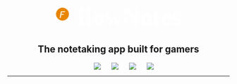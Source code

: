 <style>
@import url('https://fonts.googleapis.com/css2?family=Shadows+Into+Light&display=swap');

:root {
    --white-link-hover-color: #b0bcd6;
}

.badge {
    margin-left: 24px;
}

.logoLink {
    text-decoration: none;
    color: white;
}

.logoLink:hover {
    text-decoration: none;
    color: var(--white-link-hover-color);
}
</style>

<a class="logoLink" href="https://flownotes.herokuapp.com">
<div style="display: flex; align-items: center; justify-content: center;">
<img style="width: 6%;" src='client/public/images/flownotesLogo.PNG'>
<h2 style="font-family: 'Shadows Into Light'; font-size: 56px; margin: 12px 0 0 18px;">flowNotes</h2>
</div>
</a>

<h2 style="text-align: center;">The notetaking app built for gamers</h2>
<div style="width: 50%; margin: 2% auto; display: flex; justify-content: center;">
<img class="badge" src="https://img.shields.io/badge/Status-Live-brightgreen">
<img class="badge" src="https://img.shields.io/badge/Front End-React / Redux-blueviolet">
<img class="badge" src="https://img.shields.io/badge/Back End-Express-blue">
<img class="badge" src="https://img.shields.io/badge/Will Help You Improve-Debatable-orange">
</div>
<hr></hr>
